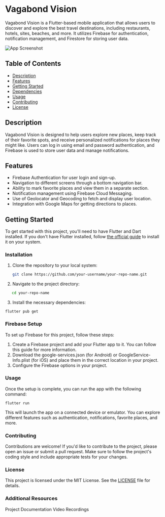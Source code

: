 # Vagabond Vision

Vagabond Vision is a Flutter-based mobile application that allows users to discover and explore the best travel destinations, including restaurants, hotels, sites, beaches, and more. It utilizes Firebase for authentication, notification management, and Firestore for storing user data.

![App Screenshot](screenshot.png) <!-- Replace with a screenshot of your app -->

## Table of Contents
- [Description](#description)
- [Features](#features)
- [Getting Started](#getting-started)
- [Dependencies](#dependencies)
- [Usage](#usage)
- [Contributing](#contributing)
- [License](#license)

## Description
Vagabond Vision is designed to help users explore new places, keep track of their favorite spots, and receive personalized notifications for places they might like. Users can log in using email and password authentication, and Firebase is used to store user data and manage notifications.

## Features
- Firebase Authentication for user login and sign-up.
- Navigation to different screens through a bottom navigation bar.
- Ability to mark favorite places and view them in a separate section.
- Notification management using Firebase Cloud Messaging.
- Use of Geolocator and Geocoding to fetch and display user location.
- Integration with Google Maps for getting directions to places.

## Getting Started
To get started with this project, you'll need to have Flutter and Dart installed. If you don't have Flutter installed, follow [the official guide](https://flutter.dev/docs/get-started/install) to install it on your system.

### Installation
1. Clone the repository to your local system:
   ```bash
   git clone https://github.com/your-username/your-repo-name.git
   ```
2. Navigate to the project directory:
```bash
   cd your-repo-name
```

3. Install the necessary dependencies:
```
flutter pub get
```
### Firebase Setup
To set up Firebase for this project, follow these steps:

1. Create a Firebase project and add your Flutter app to it. You can follow this guide for more information.
2. Download the google-services.json (for Android) or GoogleService-Info.plist (for iOS) and place them in the correct location in your project.
3. Configure the Firebase options in your project.

### Usage
Once the setup is complete, you can run the app with the following command:
```
flutter run
```
This will launch the app on a connected device or emulator. You can explore different features such as authentication, notifications, favorite places, and more.

### Contributing
Contributions are welcome! If you'd like to contribute to the project, please open an issue or submit a pull request. Make sure to follow the project's coding style and include appropriate tests for your changes.

### License
This project is licensed under the MIT License. See the [LICENSE](./https://github.com/shivadey108P/vagabond_vision/main/LICENSE) file for details.

### Additional Resources
Project Documentation
Video Recordings <!--Yet to add links-->
